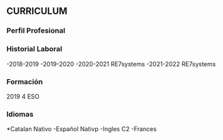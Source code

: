 ## **CURRICULUM**

### Perfil Profesional


### Historial Laboral
-2018-2019 
-2019-2020 
-2020-2021 RE7systems
-2021-2022 RE7systems

### Formación
2019 4 ESO

### Idiomas
*Catalan Nativo
-Español Nativp
-Ingles C2
-Frances 
